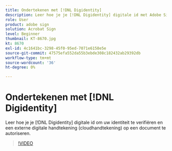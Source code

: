 ```yaml
---
title: Ondertekenen met [!DNL Digidentity]
description: Leer hoe je je [!DNL Digidentity] digitale id met Adobe Sign
role: User
product: adobe sign
solution: Acrobat Sign
level: Beginner
thumbnail: KT-8670.jpg
kt: 8670
exl-id: 4c1641bc-3298-45f0-95ed-7071e6158e5e
source-git-commit: 47575efa552da55b3ebde308c182432ab29392db
workflow-type: tm+mt
source-wordcount: '36'
ht-degree: 0%

---
```


# Ondertekenen met [!DNL Digidentity]

Leer hoe je je [!DNL Digidentity] digitale id om uw identiteit te verifiëren en een externe digitale handtekening (cloudhandtekening) op een document te autoriseren.

>[!VIDEO](https://video.tv.adobe.com/v/336991?hidetitle=true)
